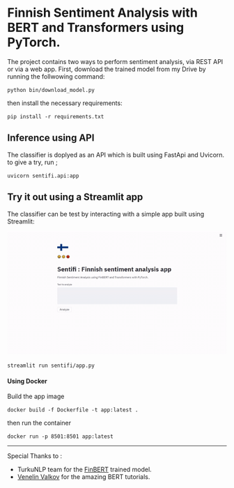 # Finnish Sentiment Analysis with BERT and Transformers using PyTorch.
The project contains two ways to perform sentiment analysis, via REST API or via a web app.
First, download the trained model from my Drive by running the follwowing command:

```
python bin/download_model.py
```
then install the necessary requirements:
```
pip install -r requirements.txt
```

## Inference using API
The classifier is doplyed as an API which is built using FastApi and Uvicorn. to give a try, run ;

```
uvicorn sentifi.api:app
```

## Try it out using a Streamlit app
The classifier can be test by interacting with a simple app built using Streamlit:

![Sentifi app](static/sentifi.gif "Sentifi app")

```
streamlit run sentifi/app.py
```

#### Using Docker
Build the app image

```
docker build -f Dockerfile -t app:latest .
```

then run the container

```
docker run -p 8501:8501 app:latest
```

***

Special Thanks to :
* TurkuNLP team for the [FinBERT](https://github.com/TurkuNLP/FinBERT) trained model.
* [Venelin Valkov](https://github.com/curiousily) for the amazing BERT tutorials.
